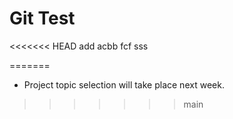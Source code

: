 # Git Test
<<<<<<< HEAD
add
acbb
fcf
sss

=======
- Project topic selection will take place next week.
>>>>>>> main
